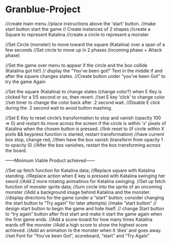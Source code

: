 # Granblue-Project
//create main menu
	//place instructions above the 'start' button.
	//make start button start the game
// Create instances of 2 shapes
	//create a Square to represent Katalina
	//create a circle to represent a monster

//Set Circle (monster) to move toward the square (Katalina) over a span of a few seconds
	//Set circle to move up in 2 phases (incoming phase + Attack phase)

//Set the game over menu to appear if the circle and the box collide (Katalina got hit!)
// display the “You’ve been got!” Text in the middle if and after the square changes states.
//Create button under “you’ve been Got” to try the game Again

//Set the square (Katalina) to change states (change color?) when E Key is clicked for a 1/5 second or so, then revert.
	//set E key ‘click’ to change color
	//set timer to change the color back after .2 second wait.
	//Disable E click during the .2 second wait to avoid button mashing.

//Set E Key to reset circle’s transformation to stop and vanish (opacity 100 => 0) and restart its move across the screen if the circle is within 'x' pixels of Katalina when the chosen button is pressed.
	//link reset to (if circle within X pixils && keypress function is started, restart transformation)
        //have current box stop, change red, 
        //then have the box vanish (transform from opacity 1 to opacity 0)
        //After the box vanishes, restart the box transforming across the board.



——Minimum Viable Product achieved——



//Set up fetch function for Katalina data;
//Replace square with Katalina standing.
//Replace action when E key is pressed with Katalina swinging her sword
//Add 2 more rotating animatinos for Katalina swinging.
//Set up fetch function of monster sprite data;
//turn circle into the sprite of an oncoming monster
//Add a background image behind Katalina and the monster.
//display directions for the game (under a “start” button; consider changing the start button to “Try again” for later attempts)
	//make “start button”
	// design start button to begin the game and hide itself.
	// change Start button to “try again” button after first start and make it start the game again when the first game ends.
//Add a score-board for how many times Katalina wards off the monster
	//Add a high score to show the highest score achieved.
//Add an animation to the monster when it ‘dies’ and goes away.
//set Font for “You’ve been Got”, scoreboard, “start” and “Try Again”
